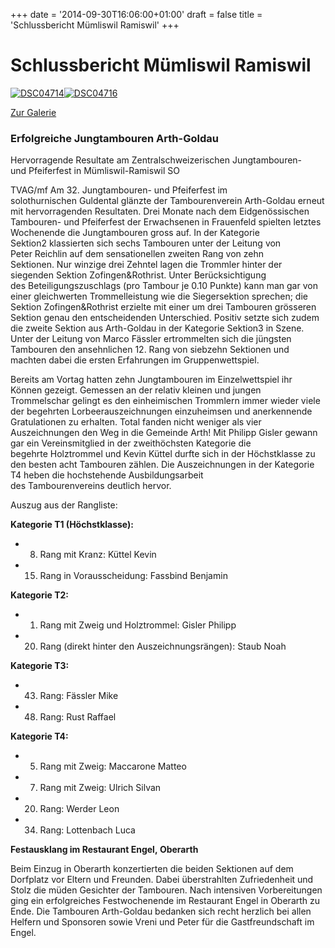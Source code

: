 +++
date = '2014-09-30T16:06:00+01:00'
draft = false
title = 'Schlussbericht Mümliswil Ramiswil'
+++

# Schlussbericht Mümliswil Ramiswil

[![DSC04714](http://tambourenarthgoldau.ch/wp-content/uploads/2014/09/DSC04714.jpg)](http://tambourenarthgoldau.ch/wp-content/uploads/2014/09/DSC04714.jpg)[![DSC04716](http://tambourenarthgoldau.ch/wp-content/uploads/2014/09/DSC04716.jpg)](http://tambourenarthgoldau.ch/wp-content/uploads/2014/09/DSC04716.jpg)

[Zur Galerie](http://tambourenarthgoldau.ch/?p=791)

### Erfolgreiche Jungtambouren Arth-Goldau

Hervorragende Resultate am Zentralschweizerischen Jungtambouren- und Pfeiferfest in Mümliswil-Ramiswil SO

TVAG/mf Am 32. Jungtambouren- und Pfeiferfest im solothurnischen Guldental glänzte der Tambourenverein Arth-Goldau erneut mit hervorragenden Resultaten. Drei Monate nach dem Eidgenössischen Tambouren- und Pfeiferfest der Erwachsenen in Frauenfeld spielten letztes Wochenende die Jungtambouren gross auf. In der Kategorie Sektion2 klassierten sich sechs Tambouren unter der Leitung von Peter Reichlin auf dem sensationellen zweiten Rang von zehn Sektionen. Nur winzige drei Zehntel lagen die Trommler hinter der siegenden Sektion Zofingen&Rothrist. Unter Berücksichtigung des Beteiligungszuschlags (pro Tambour je 0.10 Punkte) kann man gar von einer gleichwerten Trommelleistung wie die Siegersektion sprechen; die Sektion Zofingen&Rothrist erzielte mit einer um drei Tambouren grösseren Sektion genau den entscheidenden Unterschied. Positiv setzte sich zudem die zweite Sektion aus Arth-Goldau in der Kategorie Sektion3 in Szene. Unter der Leitung von Marco Fässler ertrommelten sich die jüngsten Tambouren den ansehnlichen 12. Rang von siebzehn Sektionen und machten dabei die ersten Erfahrungen im Gruppenwettspiel.

Bereits am Vortag hatten zehn Jungtambouren im Einzelwettspiel ihr Können gezeigt. Gemessen an der relativ kleinen und jungen Trommelschar gelingt es den einheimischen Trommlern immer wieder viele der begehrten Lorbeerauszeichnungen einzuheimsen und anerkennende Gratulationen zu erhalten. Total fanden nicht weniger als vier Auszeichnungen den Weg in die Gemeinde Arth! Mit Philipp Gisler gewann gar ein Vereinsmitglied in der zweithöchsten Kategorie die begehrte Holztrommel und Kevin Küttel durfte sich in der Höchstklasse zu den besten acht Tambouren zählen. Die Auszeichnungen in der Kategorie T4 heben die hochstehende Ausbildungsarbeit des Tambourenvereins deutlich hervor.

Auszug aus der Rangliste:

**Kategorie T1 (Höchstklasse):**

* 8. Rang mit Kranz: Küttel Kevin
* 15. Rang in Vorausscheidung: Fassbind Benjamin

**Kategorie T2:**

* 1. Rang mit Zweig und Holztrommel: Gisler Philipp
* 20. Rang (direkt hinter den Auszeichnungsrängen): Staub Noah

**Kategorie T3:**

* 43. Rang: Fässler Mike
* 48. Rang: Rust Raffael

**Kategorie T4:**

* 5. Rang mit Zweig: Maccarone Matteo
* 7. Rang mit Zweig: Ulrich Silvan
* 20. Rang: Werder Leon
* 34. Rang: Lottenbach Luca

**Festausklang im Restaurant Engel, Oberarth**

Beim Einzug in Oberarth konzertierten die beiden Sektionen auf dem Dorfplatz vor Eltern und Freunden. Dabei überstrahlten Zufriedenheit und Stolz die müden Gesichter der Tambouren. Nach intensiven Vorbereitungen ging ein erfolgreiches Festwochenende im Restaurant Engel in Oberarth zu Ende. Die Tambouren Arth-Goldau bedanken sich recht herzlich bei allen Helfern und Sponsoren sowie Vreni und Peter für die Gastfreundschaft im Engel.
